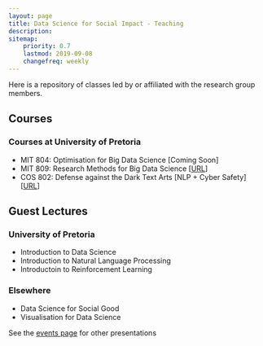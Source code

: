 ```yaml
---
layout: page
title: Data Science for Social Impact - Teaching
description: 
sitemap:
    priority: 0.7
    lastmod: 2019-09-08
    changefreq: weekly
---
```


Here is a repository of classes led by or affiliated with the research group members.

## Courses

### Courses at University of Pretoria

* MIT 804: Optimisation for Big Data Science [Coming Soon]
* MIT 809: Research Methods for Big Data Science [[URL](https://dsfsi.github.io/mit809/)]
* COS 802: Defense against the Dark Text Arts [NLP + Cyber Safety] [[URL](https://dsfsi.github.io/cos802/)]

## Guest Lectures

### University of Pretoria

* Introduction to Data Science
* Introduction to Natural Language Processing
* Introductoin to Reinforcement Learning

### Elsewhere

* Data Science for Social Good
* Visualisation for Data Science


See the [events page](events/) for other presentations
